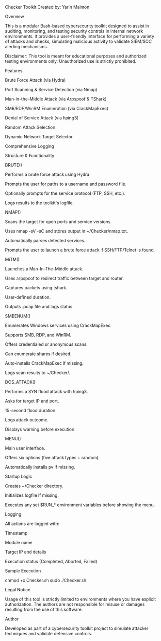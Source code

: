 Checker Toolkit
Created by: Yarin Maimon

Overview

This is a modular Bash-based cybersecurity toolkit designed to assist in auditing, monitoring, and testing security controls in internal network environments. It provides a user-friendly interface for performing a variety of attacks and checks, simulating malicious activity to validate SIEM/SOC alerting mechanisms.

Disclaimer: This tool is meant for educational purposes and authorized testing environments only. Unauthorized use is strictly prohibited.

Features

Brute Force Attack (via Hydra)

Port Scanning & Service Detection (via Nmap)

Man-in-the-Middle Attack (via Arpspoof & TShark)

SMB/RDP/WinRM Enumeration (via CrackMapExec)

Denial of Service Attack (via hping3)

Random Attack Selection

Dynamic Network Target Selector

Comprehensive Logging

Structure & Functionality

BRUTE()

Performs a brute force attack using Hydra.

Prompts the user for paths to a username and password file.

Optionally prompts for the service protocol (FTP, SSH, etc.).

Logs results to the toolkit's logfile.

NMAP()

Scans the target for open ports and service versions.

Uses nmap -sV -sC and stores output in ~/Checker/nmap.txt.

Automatically parses detected services.

Prompts the user to launch a brute force attack if SSH/FTP/Telnet is found.

MiTM()

Launches a Man-In-The-Middle attack.

Uses arpspoof to redirect traffic between target and router.

Captures packets using tshark.

User-defined duration.

Outputs .pcap file and logs status.

SMBENUM()

Enumerates Windows services using CrackMapExec.

Supports SMB, RDP, and WinRM.

Offers credentialed or anonymous scans.

Can enumerate shares if desired.

Auto-installs CrackMapExec if missing.

Logs scan results to ~/Checker/.

DOS_ATTACK()

Performs a SYN flood attack with hping3.

Asks for target IP and port.

15-second flood duration.

Logs attack outcome.

Displays warning before execution.

MENU()

Main user interface.

Offers six options (five attack types + random).

Automatically installs pv if missing.

Startup Logic

Creates ~/Checker directory.

Initializes logfile if missing.

Executes any set $RUN_* environment variables before showing the menu.

Logging

All actions are logged with:

Timestamp

Module name

Target IP and details

Execution status (Completed, Aborted, Failed)

Sample Execution

chmod +x Checker.sh
sudo ./Checker.sh

Legal Notice

Usage of this tool is strictly limited to environments where you have explicit authorization. The authors are not responsible for misuse or damages resulting from the use of this software.

Author

Developed as part of a cybersecurity toolkit project to simulate attacker techniques and validate defensive controls.